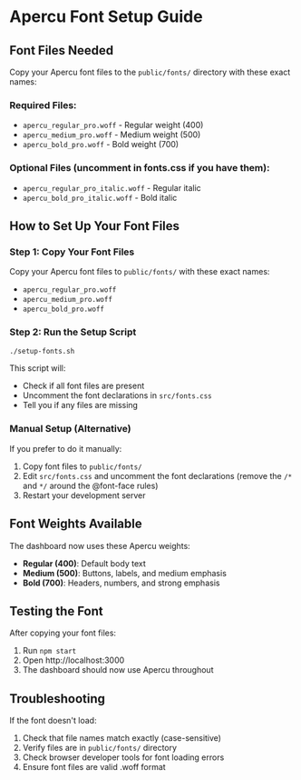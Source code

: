 # Apercu Font Setup Guide

## Font Files Needed

Copy your Apercu font files to the `public/fonts/` directory with these exact names:

### Required Files:
- `apercu_regular_pro.woff` - Regular weight (400)
- `apercu_medium_pro.woff` - Medium weight (500)
- `apercu_bold_pro.woff` - Bold weight (700)

### Optional Files (uncomment in fonts.css if you have them):
- `apercu_regular_pro_italic.woff` - Regular italic
- `apercu_bold_pro_italic.woff` - Bold italic

## How to Set Up Your Font Files

### Step 1: Copy Your Font Files
Copy your Apercu font files to `public/fonts/` with these exact names:
- `apercu_regular_pro.woff`
- `apercu_medium_pro.woff`
- `apercu_bold_pro.woff`

### Step 2: Run the Setup Script
```bash
./setup-fonts.sh
```

This script will:
- Check if all font files are present
- Uncomment the font declarations in `src/fonts.css`
- Tell you if any files are missing

### Manual Setup (Alternative)
If you prefer to do it manually:
1. Copy font files to `public/fonts/`
2. Edit `src/fonts.css` and uncomment the font declarations (remove the `/*` and `*/` around the @font-face rules)
3. Restart your development server

## Font Weights Available

The dashboard now uses these Apercu weights:
- **Regular (400)**: Default body text
- **Medium (500)**: Buttons, labels, and medium emphasis
- **Bold (700)**: Headers, numbers, and strong emphasis

## Testing the Font

After copying your font files:
1. Run `npm start`
2. Open http://localhost:3000
3. The dashboard should now use Apercu throughout

## Troubleshooting

If the font doesn't load:
1. Check that file names match exactly (case-sensitive)
2. Verify files are in `public/fonts/` directory
3. Check browser developer tools for font loading errors
4. Ensure font files are valid .woff format 